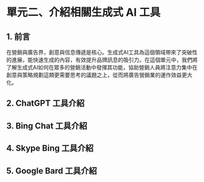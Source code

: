 # 單元二、介紹相關生成式 AI 工具

## 1. 前言
在營銷與廣告界，創意與信息傳遞是核心。生成式AI工具為這個領域帶來了突破性的進展，能快速生成的內容，有效提升品牌訊息的吸引力。在這個單元中，我們將了解生成式AI如何在眾多的營銷活動中發揮其功能，協助營銷人員將注意力集中在創意與策略規劃這類更需要思考的議題之上，從而將廣告營銷業的運作效益更大化。

## 2. ChatGPT 工具介紹

## 3. Bing Chat 工具介紹

## 4. Skype Bing 工具介紹

## 5. Google Bard 工具介紹